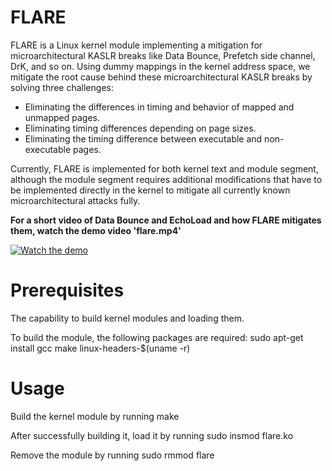 # FLARE

FLARE is a Linux kernel module implementing a mitigation for microarchitectural KASLR breaks like Data Bounce, Prefetch side channel, DrK, and so on. Using dummy mappings in the kernel address space, we mitigate the root cause behind these microarchitectural KASLR breaks by solving three challenges:

* Eliminating the differences in timing and behavior of mapped and unmapped pages.
* Eliminating timing differences depending on page sizes.
* Eliminating the timing difference between executable and non-executable pages.

Currently, FLARE is implemented for both kernel text and module segment, although the module segment requires additional modifications that have to be implemented directly in the kernel to mitigate all currently known microarchitectural attacks fully.

**For a short video of Data Bounce and EchoLoad and how FLARE mitigates them, watch the demo video 'flare.mp4'**

[![Watch the demo](https://raw.github.com/flare-mitigation/FLARE/master/flare.png)](https://github.com/flare-mitigation/FLARE/raw/master/demo.mp4)

# Prerequisites
The capability to build kernel modules and loading them.

To build the module, the following packages are required:
	sudo apt-get install gcc make linux-headers-$(uname -r)

# Usage
Build the kernel module by running
  make

After successfully building it, load it by running
  sudo insmod flare.ko

Remove the module by running
  sudo rmmod flare
